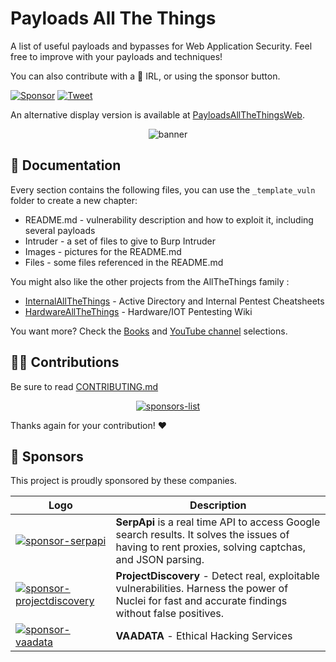 # Payloads All The Things

A list of useful payloads and bypasses for Web Application Security.
Feel free to improve with your payloads and techniques!

You can also contribute with a :beers: IRL, or using the sponsor button.

[![Sponsor](https://img.shields.io/static/v1?label=Sponsor&message=%E2%9D%A4&logo=GitHub&link=https://github.com/sponsors/swisskyrepo)](https://github.com/sponsors/swisskyrepo)
[![Tweet](https://img.shields.io/twitter/url/http/shields.io.svg?style=social)](https://twitter.com/intent/tweet?text=Payloads%20All%20The%20Things,%20a%20list%20of%20useful%20payloads%20and%20bypasses%20for%20Web%20Application%20Security%20-%20by%20@pentest_swissky&url=https://github.com/swisskyrepo/PayloadsAllTheThings/)

An alternative display version is available at [PayloadsAllTheThingsWeb](https://swisskyrepo.github.io/PayloadsAllTheThings/).

<p align="center">
  <img src="https://raw.githubusercontent.com/swisskyrepo/PayloadsAllTheThings/master/.github/banner.png" alt="banner">
</p>

## :book: Documentation

Every section contains the following files, you can use the `_template_vuln` folder to create a new chapter:

- README.md - vulnerability description and how to exploit it, including several payloads
- Intruder - a set of files to give to Burp Intruder
- Images - pictures for the README.md
- Files - some files referenced in the README.md

You might also like the other projects from the AllTheThings family :

- [InternalAllTheThings](https://swisskyrepo.github.io/InternalAllTheThings/) - Active Directory and Internal Pentest Cheatsheets
- [HardwareAllTheThings](https://swisskyrepo.github.io/HardwareAllTheThings/) - Hardware/IOT Pentesting Wiki

You want more? Check the [Books](https://github.com/swisskyrepo/PayloadsAllTheThings/blob/master/_LEARNING_AND_SOCIALS/BOOKS.md) and [YouTube channel](https://github.com/swisskyrepo/PayloadsAllTheThings/blob/master/_LEARNING_AND_SOCIALS/YOUTUBE.md) selections.

## :technologist: Contributions

Be sure to read [CONTRIBUTING.md](https://github.com/swisskyrepo/PayloadsAllTheThings/blob/master/CONTRIBUTING.md)

<p align="center">
<a href="https://github.com/swisskyrepo/PayloadsAllTheThings/graphs/contributors">
  <img src="https://contrib.rocks/image?repo=swisskyrepo/PayloadsAllTheThings&max=36" alt="sponsors-list" >
</a>
</p>

Thanks again for your contribution! :heart:

## :beers: Sponsors

This project is proudly sponsored by these companies.

| Logo | Description |
| --- | --- |
| [<img src="https://avatars.githubusercontent.com/u/34724717?s=40&v=4" alt="sponsor-serpapi">](https://serpapi.com) | **SerpApi** is a real time API to access Google search results. It solves the issues of having to rent proxies, solving captchas, and JSON parsing. |
| [<img src="https://avatars.githubusercontent.com/u/50994705?s=40&v=4" alt="sponsor-projectdiscovery">](https://projectdiscovery.io/) | **ProjectDiscovery** - Detect real, exploitable vulnerabilities. Harness the power of Nuclei for fast and accurate findings without false positives. |
| [<img src="https://avatars.githubusercontent.com/u/48131541?s=40&v=4" alt="sponsor-vaadata">](https://www.vaadata.com/) | **VAADATA** - Ethical Hacking Services |
